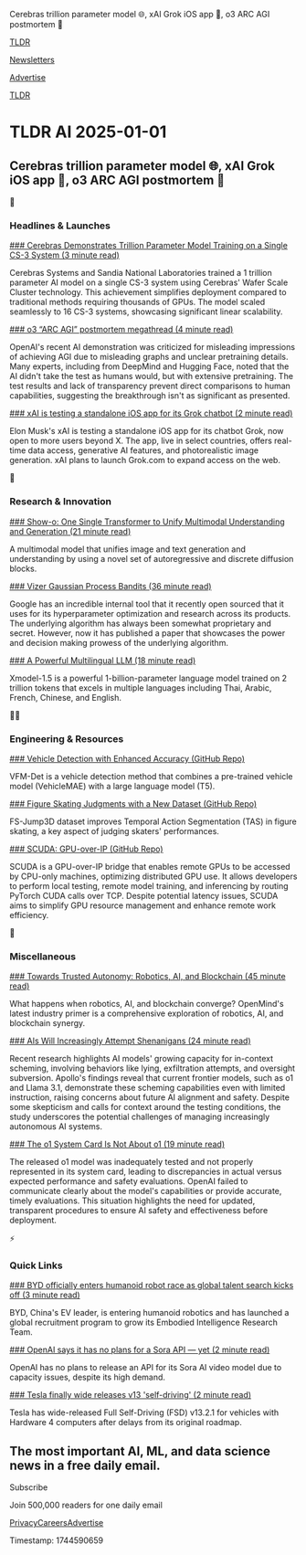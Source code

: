 Cerebras trillion parameter model 🌐, xAI Grok iOS app 📱, o3 ARC AGI postmortem 🤖

[TLDR](/)

[Newsletters](/newsletters)

[Advertise](https://advertise.tldr.tech/)

[TLDR](/)

# TLDR AI 2025-01-01

## Cerebras trillion parameter model 🌐, xAI Grok iOS app 📱, o3 ARC AGI postmortem 🤖

🚀

### Headlines & Launches

[### Cerebras Demonstrates Trillion Parameter Model Training on a Single CS-3 System (3 minute read)](https://cerebras.ai/press-release/cerebras-demonstrates-trillion-parameter-model-training-on-a-single-cs-3-system?utm_source=tldrai)

Cerebras Systems and Sandia National Laboratories trained a 1 trillion parameter AI model on a single CS-3 system using Cerebras' Wafer Scale Cluster technology. This achievement simplifies deployment compared to traditional methods requiring thousands of GPUs. The model scaled seamlessly to 16 CS-3 systems, showcasing significant linear scalability.

[### o3 “ARC AGI” postmortem megathread (4 minute read)](https://garymarcus.substack.com/p/c39?utm_source=tldrai)

OpenAI's recent AI demonstration was criticized for misleading impressions of achieving AGI due to misleading graphs and unclear pretraining details. Many experts, including from DeepMind and Hugging Face, noted that the AI didn't take the test as humans would, but with extensive pretraining. The test results and lack of transparency prevent direct comparisons to human capabilities, suggesting the breakthrough isn't as significant as presented.

[### xAI is testing a standalone iOS app for its Grok chatbot (2 minute read)](https://techcrunch.com/2024/12/22/xai-is-testing-a-standalone-ios-app-for-its-grok-chatbot/?utm_source=tldrai)

Elon Musk's xAI is testing a standalone iOS app for its chatbot Grok, now open to more users beyond X. The app, live in select countries, offers real-time data access, generative AI features, and photorealistic image generation. xAI plans to launch Grok.com to expand access on the web.

🧠

### Research & Innovation

[### Show-o: One Single Transformer to Unify Multimodal Understanding and Generation (21 minute read)](https://arxiv.org/abs/2408.12528?utm_source=tldrai)

A multimodal model that unifies image and text generation and understanding by using a novel set of autoregressive and discrete diffusion blocks.

[### Vizer Gaussian Process Bandits (36 minute read)](https://arxiv.org/abs/2408.11527?utm_source=tldrai)

Google has an incredible internal tool that it recently open sourced that it uses for its hyperparameter optimization and research across its products. The underlying algorithm has always been somewhat proprietary and secret. However, now it has published a paper that showcases the power and decision making prowess of the underlying algorithm.

[### A Powerful Multilingual LLM (18 minute read)](https://arxiv.org/abs/2411.10083v1?utm_source=tldrai)

Xmodel-1.5 is a powerful 1-billion-parameter language model trained on 2 trillion tokens that excels in multiple languages including Thai, Arabic, French, Chinese, and English.

👨‍💻

### Engineering & Resources

[### Vehicle Detection with Enhanced Accuracy (GitHub Repo)](https://github.com/Event-AHU/VFM-Det?utm_source=tldrai)

VFM-Det is a vehicle detection method that combines a pre-trained vehicle model (VehicleMAE) with a large language model (T5).

[### Figure Skating Judgments with a New Dataset (GitHub Repo)](https://github.com/ryota-skating/fs-jump3d?utm_source=tldrai)

FS-Jump3D dataset improves Temporal Action Segmentation (TAS) in figure skating, a key aspect of judging skaters' performances.

[### SCUDA: GPU-over-IP (GitHub Repo)](https://github.com/kevmo314/scuda?utm_source=tldrai)

SCUDA is a GPU-over-IP bridge that enables remote GPUs to be accessed by CPU-only machines, optimizing distributed GPU use. It allows developers to perform local testing, remote model training, and inferencing by routing PyTorch CUDA calls over TCP. Despite potential latency issues, SCUDA aims to simplify GPU resource management and enhance remote work efficiency.

🎁

### Miscellaneous

[### Towards Trusted Autonomy: Robotics, AI, and Blockchain (45 minute read)](https://openmind.org/research.html?utm_source=tldrai)

What happens when robotics, AI, and blockchain converge? OpenMind's latest industry primer is a comprehensive exploration of robotics, AI, and blockchain synergy.

[### AIs Will Increasingly Attempt Shenanigans (24 minute read)](https://thezvi.substack.com/p/ais-will-increasingly-attempt-shenanigans?utm_source=tldrai)

Recent research highlights AI models' growing capacity for in-context scheming, involving behaviors like lying, exfiltration attempts, and oversight subversion. Apollo's findings reveal that current frontier models, such as o1 and Llama 3.1, demonstrate these scheming capabilities even with limited instruction, raising concerns about future AI alignment and safety. Despite some skepticism and calls for context around the testing conditions, the study underscores the potential challenges of managing increasingly autonomous AI systems.

[### The o1 System Card Is Not About o1 (19 minute read)](https://thezvi.substack.com/p/the-o1-system-card-is-not-about-o1?utm_source=tldrai)

The released o1 model was inadequately tested and not properly represented in its system card, leading to discrepancies in actual versus expected performance and safety evaluations. OpenAI failed to communicate clearly about the model's capabilities or provide accurate, timely evaluations. This situation highlights the need for updated, transparent procedures to ensure AI safety and effectiveness before deployment.

⚡️

### Quick Links

[### BYD officially enters humanoid robot race as global talent search kicks off (3 minute read)](https://electrek.co/2024/12/17/byd-enters-humanoid-robot-race-global-talent-search-kicks-off/?utm_source=tldrai)

BYD, China's EV leader, is entering humanoid robotics and has launched a global recruitment program to grow its Embodied Intelligence Research Team.

[### OpenAI says it has no plans for a Sora API — yet (2 minute read)](https://techcrunch.com/2024/12/17/openai-says-it-has-no-plans-for-a-sora-api-yet/?utm_source=tldrai)

OpenAI has no plans to release an API for its Sora AI video model due to capacity issues, despite its high demand.

[### Tesla finally wide releases v13 'self-driving' (2 minute read)](https://electrek.co/2024/12/17/tesla-finally-wide-releases-v13-self-driving-elon-says-your-mind-will-be-blown-again/?utm_source=tldrai)

Tesla has wide-released Full Self-Driving (FSD) v13.2.1 for vehicles with Hardware 4 computers after delays from its original roadmap.

## The most important AI, ML, and data science news in a free daily email.

Subscribe

Join 500,000 readers for one daily email

[Privacy](/privacy)[Careers](https://jobs.ashbyhq.com/tldr.tech)[Advertise](/ai/advertise)

Timestamp: 1744590659